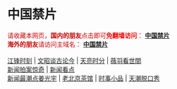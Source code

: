 # 中国禁片
<span  style="color:#CC0000;">请收藏本网页，<b>国内的朋友</b>点击即可<b><span style="color:red;">免翻墙访问</span></b>：</span>
<b><a href="https://abcd9.tk/">中国禁片</a></b>
</br>
<span  style="color:#CC0000;"><b>海外的朋友</b>请访问主域名：</span>
<b><a href="https://jinpian.org/">中国禁片</a></b>
</br></br>
<span><a href="https://abcd9.tk/category/political/jiangfeng/">江锋时刻</a></span> | <span><a href="https://abcd9.tk/author/wenzhao/">文昭谈古论今</a></span> | <span><a href="https://abcd9.tk/author/zhangtianliang/">天亮时分</a></span> | <span><a href="https://abcd9.tk/category/political/weiyu/">薇羽看世間</a></span>
</br>
<span><a href="https://abcd9.tk/author/dayu/">新闻拍案惊奇</a></span> | <span><a href="https://abcd9.tk/author/limuyang/">新闻看点</a></span>
</br>
<span><a href="https://abcd9.tk/author/jiangguangyu/">新闻最潮点姜光宇</a></span> | <span><a href="https://abcd9.tk/author/chaguan/">老北京茶馆</a></span> | <span><a href="https://abcd9.tk/category/movie/duanju/">时事小品</a></span> | <span><a href="https://abcd9.tk/author/tianchao/">天潮脱口秀</a></span>
</br>

</br>
